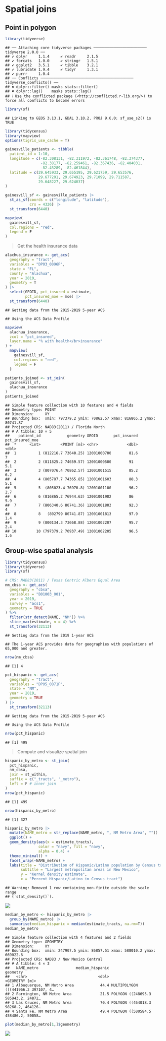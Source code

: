 # Spatial joins

## Point in polygon

``` r
library(tidyverse)
```

    ## ── Attaching core tidyverse packages ──────────────────────── tidyverse 2.0.0 ──
    ## ✔ dplyr     1.1.4     ✔ readr     2.1.5
    ## ✔ forcats   1.0.0     ✔ stringr   1.5.1
    ## ✔ ggplot2   3.5.1     ✔ tibble    3.2.1
    ## ✔ lubridate 1.9.4     ✔ tidyr     1.3.1
    ## ✔ purrr     1.0.4     
    ## ── Conflicts ────────────────────────────────────────── tidyverse_conflicts() ──
    ## ✖ dplyr::filter() masks stats::filter()
    ## ✖ dplyr::lag()    masks stats::lag()
    ## ℹ Use the conflicted package (<http://conflicted.r-lib.org/>) to force all conflicts to become errors

``` r
library(sf)
```

    ## Linking to GEOS 3.13.1, GDAL 3.10.2, PROJ 9.6.0; sf_use_s2() is TRUE

``` r
library(tidycensus)
library(mapview)
options(tigris_use_cache = T)
```

``` r
gainesville_patients <- tibble(
  patient_id = 1:10,
  longitude = c(-82.308131, -82.311972, -82.361748, -82.374377, 
                -82.38177, -82.259461, -82.367436, -82.404031, 
                -82.43289, -82.461844),
  latitude = c(29.645933, 29.655195, 29.621759, 29.653576, 
               29.677201, 29.674923, 29.71099, 29.711587, 
               29.648227, 29.624037)
)
```

``` r
gainesvill_sf <- gainesville_patients |> 
  st_as_sf(coords = c("longitude", "latitude"),
           crs = 4326) |> 
  st_transform(6440)
```

``` r
mapview(
  gainesvill_sf,
  col.regions = "red",
  legend = F
)
```

> Get the health insurance data

``` r
alachua_insurance <- get_acs(
  geography = "tract",
  variables = "DP03_0096P",
  state = "FL",
  county = "Alachua",
  year = 2019, 
  geometry = T
) |> 
  select(GEOID, pct_insured = estimate, 
         pct_insured_moe = moe) |> 
  st_transform(6440)
```

    ## Getting data from the 2015-2019 5-year ACS

    ## Using the ACS Data Profile

``` r
mapview(
  alachua_insurance,
  zcol = "pct_insured",
  layer.name = "% with health</br>insurance"
) +
  mapview(
    gainesvill_sf,
    col.regions = "red",
    legend = F
  )
```

``` r
patients_joined <- st_join(
  gainesvill_sf,
  alachua_insurance
)
patients_joined
```

    ## Simple feature collection with 10 features and 4 fields
    ## Geometry type: POINT
    ## Dimension:     XY
    ## Bounding box:  xmin: 797379.2 ymin: 70862.57 xmax: 816865.2 ymax: 80741.87
    ## Projected CRS: NAD83(2011) / Florida North
    ## # A tibble: 10 × 5
    ##    patient_id            geometry GEOID       pct_insured pct_insured_moe
    ##  *      <int>         <POINT [m]> <chr>             <dbl>           <dbl>
    ##  1          1 (812216.7 73640.25) 12001000700        81.6             7  
    ##  2          2 (811825.2 74659.57) 12001000500        91               5.1
    ##  3          3 (807076.4 70862.57) 12001001515        85.2             6.2
    ##  4          4 (805787.7 74365.85) 12001001603        88.3             5.1
    ##  5          5  (805023.4 76970.8) 12001001100        96.2             2.7
    ##  6          6 (816865.2 76944.63) 12001001902        86               5.9
    ##  7          7 (806340.6 80741.36) 12001001803        92.3             4  
    ##  8          8   (802799 80741.87) 12001001813        97.9             1.4
    ##  9          9 (800134.3 73668.88) 12001002207        95.7             2.4
    ## 10         10 (797379.2 70937.49) 12001002205        96.5             1.6

## Group-wise spatial analysis

``` r
library(tidycensus)
library(tidyverse)
library(sf)

# CRS: NAD83(2011) / Texas Centric Albers Equal Area
nm_cbsa <- get_acs(
  geography = "cbsa",
  variables = "B01003_001",
  year = 2019,
  survey = "acs1",
  geometry = TRUE
) %>%
  filter(str_detect(NAME, "NM")) %>%
  slice_max(estimate, n = 4) %>%
  st_transform(32113)
```

    ## Getting data from the 2019 1-year ACS

    ## The 1-year ACS provides data for geographies with populations of 65,000 and greater.

``` r
nrow(nm_cbsa)
```

    ## [1] 4

``` r
pct_hispanic <- get_acs(
  geography = "tract",
  variables = "DP05_0071P",
  state = "NM",
  year = 2019,
  geometry = TRUE
) |> 
  st_transform(32113)
```

    ## Getting data from the 2015-2019 5-year ACS

    ## Using the ACS Data Profile

``` r
nrow(pct_hispanic)
```

    ## [1] 499

> Compute and visualize spatial join

``` r
hispanic_by_metro <- st_join(
  pct_hispanic,
  nm_cbsa,
  join = st_within,
  suffix = c("_tracts", "_metro"),
  left = F # inner join
)
nrow(pct_hispanic)
```

    ## [1] 499

``` r
nrow(hispanic_by_metro)
```

    ## [1] 327

``` r
hispanic_by_metro |> 
  mutate(NAME_metro = str_replace(NAME_metro, ", NM Metro Area", "")) |> 
  ggplot() +
  geom_density(aes(x = estimate_tracts), 
               color = "navy", fill = "navy",
               alpha = 0.4) +
  theme_minimal() +
  facet_wrap(~NAME_metro) +
  labs(title = "Distribution of Hispanic/Latino population by Census tract",
       subtitle = "Largest metropolitan areas in New Mexico",
       y = "Kernel density estimate",
       x = "Percent Hispanic/Latino in Census tract")
```

    ## Warning: Removed 1 row containing non-finite outside the scale range
    ## (`stat_density()`).

![](07.2-SpatialJoins_files/figure-gfm/unnamed-chunk-11-1.png)<!-- -->

``` r
median_by_metro <- hispanic_by_metro |> 
  group_by(NAME_metro) |> 
  summarise(median_hispanic = median(estimate_tracts, na.rm=T))
median_by_metro
```

    ## Simple feature collection with 4 features and 2 fields
    ## Geometry type: GEOMETRY
    ## Dimension:     XY
    ## Bounding box:  xmin: 247907.5 ymin: 86857.51 xmax: 588010.2 ymax: 669022.6
    ## Projected CRS: NAD83 / New Mexico Central
    ## # A tibble: 4 × 3
    ##   NAME_metro                 median_hispanic                            geometry
    ##   <chr>                                <dbl>                      <GEOMETRY [m]>
    ## 1 Albuquerque, NM Metro Area            44.4 MULTIPOLYGON (((441966.2 397107, 4…
    ## 2 Farmington, NM Metro Area             21.5 POLYGON ((248695.3 585943.2, 24872…
    ## 3 Las Cruces, NM Metro Area             70.4 POLYGON ((464018.3 98268.2, 464126…
    ## 4 Santa Fe, NM Metro Area               49.4 POLYGON ((500584.5 458486.2, 50058…

``` r
plot(median_by_metro[1,]$geometry)
```

![](07.2-SpatialJoins_files/figure-gfm/unnamed-chunk-13-1.png)<!-- -->
